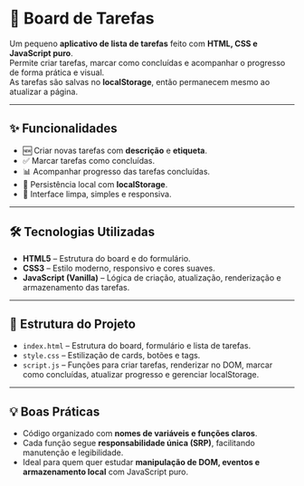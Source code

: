 # 📝 Board de Tarefas

Um pequeno **aplicativo de lista de tarefas** feito com **HTML, CSS e JavaScript puro**.  
Permite criar tarefas, marcar como concluídas e acompanhar o progresso de forma prática e visual.  
As tarefas são salvas no **localStorage**, então permanecem mesmo ao atualizar a página.  

---

## ✨ Funcionalidades

- 🆕 Criar novas tarefas com **descrição** e **etiqueta**.  
- ✅ Marcar tarefas como concluídas.  
- 📊 Acompanhar progresso das tarefas concluídas.  
- 💾 Persistência local com **localStorage**.  
- 🎨 Interface limpa, simples e responsiva.

---

## 🛠 Tecnologias Utilizadas

- **HTML5** – Estrutura do board e do formulário.  
- **CSS3** – Estilo moderno, responsivo e cores suaves.  
- **JavaScript (Vanilla)** – Lógica de criação, atualização, renderização e armazenamento das tarefas.  

---

## 📁 Estrutura do Projeto

- `index.html` – Estrutura do board, formulário e lista de tarefas.  
- `style.css` – Estilização de cards, botões e tags.  
- `script.js` – Funções para criar tarefas, renderizar no DOM, marcar como concluídas, atualizar progresso e gerenciar localStorage.

---

## 💡 Boas Práticas

- Código organizado com **nomes de variáveis e funções claros**.  
- Cada função segue **responsabilidade única (SRP)**, facilitando manutenção e legibilidade.  
- Ideal para quem quer estudar **manipulação de DOM, eventos e armazenamento local** com JavaScript puro.

